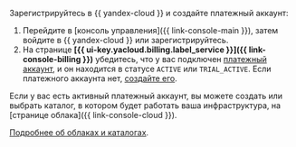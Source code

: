 Зарегистрируйтесь в {{ yandex-cloud }} и создайте платежный аккаунт:

1. Перейдите в [консоль управления]({{ link-console-main }}), затем войдите в {{ yandex-cloud }} или зарегистрируйтесь.
1. На странице **[{{ ui-key.yacloud.billing.label_service }}]({{ link-console-billing }})** убедитесь, что у вас подключен [платежный аккаунт](../../billing/concepts/billing-account.md), и он находится в статусе `ACTIVE` или `TRIAL_ACTIVE`. Если платежного аккаунта нет, [создайте его](../../billing/quickstart/index.md).

Если у вас есть активный платежный аккаунт, вы можете создать или выбрать каталог, в котором будет работать ваша инфраструктура, на [странице облака]({{ link-console-cloud }}).

[Подробнее об облаках и каталогах](../../resource-manager/concepts/resources-hierarchy.md). 
